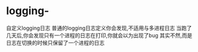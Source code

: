 # logging-
自定义logging日志
普通的logging日志定义你会发现,不适用与多进程日志
当跑了几天后,你会发现只有一个进程的日志在打印,你就会以为出现了bug
其实不然,而是日志在切换的时候只保留了一个进程的日志
